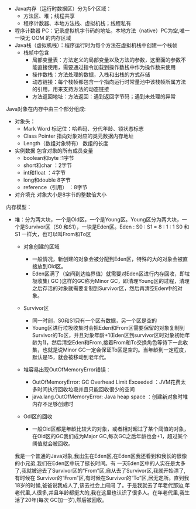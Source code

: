 * Java内存（运行时数据区）分为5个区域：
  * 方法区、堆；线程共享
  * 程序计数器、本地方法栈、虚拟机栈；线程私有
* 程序计数器 PC：记录虚拟机字节码的地址。本地方法（native）PC为空,唯一一块无 OOM 的内存区域
* Java栈（虚拟机栈）：程序运行时为每个方法在虚拟机栈中创建一个栈帧
  * 栈帧中包含
    * 局部变量表：方法定义的局部变量以及方法的参数，这里面的参数不能直接使用，需要通过指令加载到操作数栈中作为操作数来使用
    * 操作数栈：方法处理的数据，入栈和出栈的方式存储
    * 动态链接：每个栈帧都包含一个指向运行时常量池中该栈帧所属方法的引用，用来支持方法的动态链接
    * 方法返回地址：方法返回：遇到返回字节码；遇到未处理的异常



Java对象在内存中由三个部分组成:

* 对象头：
  * Mark Word   标记位：哈希码、分代年龄、锁状态标志
  * Class Pointer 指向对象对应的类元数据内存地址
  * Length（数组对象特有） 数组的长度
* 实例数据 包含对象的所有成员变量
  * boolean和byte :1字节
  * short和char ：2字节
  * int和float ：4字节
  * long和double 8字节
  * reference（引用） ：8字节
* 对齐填充 对象大小是8字节的整数倍大小

内存模型：

* 堆：分为两大块，一个是Old区，一个是Young区。Young区分为两大块，一个是Survivor区（S0 和S1），一块是Eden区。Eden : S0 : S1 =  8 : 1 : 1 S0 和 S1 一样大，也可以叫From和To区

  * 对象创建的区域
    * 一般情况，新创建的对象会被分配到Eden区，特殊的大的对象会被直接放到Old区。
    * Eden区满了（空间到达临界值）就需要对Eden区进行内存回收，即垃圾收集( GC )这样的GC称为Minor GC，即清理Young区的过程，清理之后存活的对象就需要复制到Survivor区，然后再清空Eden中的对象。

  * Survivor区
    * 同一时刻，S0和S1只有一个区有数据，另一个区是空的
    * Young区进行垃圾收集时会把Eden和From区需要保留的对象复制到Survivor的To区，并且对象年龄+1(Eden区到survivor区时对象初始年龄为1)，然后清空Eden和From,接着From和To交换角色等待下一此收集，也就是说Minor GC一定会保证To区是空的。当年龄到一定程度，默认是15，就会被移动到老年代。
  * 堆容易出现OutOfMemoryError错误：
    * OutOfMemoryError: GC Overhead Limit Exceeded ：JVM花费太多时间执行回收垃圾并且只能回收很少的空间
    * java.lang.OutOfMemoryError: Java heap space ：创建新对象时堆内存不足够创建时

  

  * Odl区的回收
    * 一般Old区都是年龄比较大的对象，或者相对超过了某个阈值的对象，在Old区的GC我们成为Major GC,每次GC之后年龄也会+1，超过某个阈值就会被回收。

  我是一个普通的Java对象,我出生在Eden区,在Eden区我还看到和我长的很像的小兄弟,我们在Eden区中玩了挺长时间。有 一天Eden区中的人实在是太多了,我就被迫去了Survivor区的“From”区,自从去了Survivor区,我就开始漂了,有时候在 Survivor的“From”区,有时候在Survivor的“To”区,居无定所。直到我18岁的时候,爸爸说我成人了,该去社会上闯闯 了。于是我就去了年老代那边,年老代里,人很多,并且年龄都挺大的,我在这里也认识了很多人。在年老代里,我生活了20年(每次 GC加一岁),然后被回收。